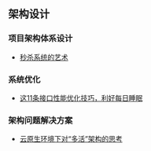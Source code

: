 ## 架构设计

### 项目架构体系设计

- [秒杀系统的艺术](https://juejin.cn/post/6844903949632274445)

### 系统优化

- [这11条接口性能优化技巧，利好每日睡眠](https://mp.weixin.qq.com/s/3jrf1GKBBbVzcvJxqYnx9Q)

### 架构问题解决方案

- [云原生环境下对“多活”架构的思考](https://mp.weixin.qq.com/s/y-ZZ3YsxjraOt6TiMHqqGw)